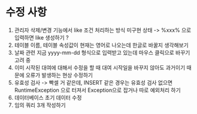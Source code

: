 # 수정 사항

1. 관리자 삭제/변경 기능에서 like 조건 처리하는 방식 미구현 상태 -> %xxx% 으로 입력하면 like 생성하기 ?
2. 테이블 이름, 테이블 속성값이 현재는 영어로 나오는데 한글로 바꿀지 생각해보기
3. 날짜 관련 지금 yyyy-mm-dd 형식으로 입력받고 있는데 마우스 클릭으로 바꾸기 고려 중
4. 이미 시작된 대여에 대해서 수정을 할 때 대여 시작일을 바꾸지 않아도 과거이기 때문에 오류가 발생하는 현상 수정하기
5. 유효성 검사 -> 빡셀 거 같은데, INSERT 같은 경우는 유효성 검사 없으면 RuntimeException 으로 터져서 Exception으로 잡거나 따로 예외처리 하기
6. 데이터베이스 초기 데이터 수정
7. 임의 쿼리 3개 작성하기
